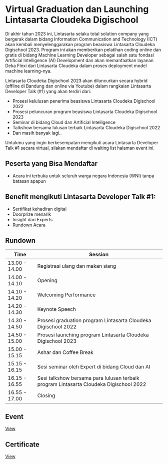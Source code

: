 # Virtual Graduation dan Launching Lintasarta Cloudeka Digischool
Di akhir tahun 2023 ini, Lintasarta selaku total solution company yang bergerak dalam bidang Information Communication and Technology (ICT) akan kembali menyelenggarakan program beasiswa Lintasarta Cloudeka Digischool 2023. Program ini akan memberikan pelatihan coding online dan gratis di bidang Machine Learning Developer sebagai salah satu fondasi Artificial Intelligence (AI) Development dan akan memanfaatkan layanan Deka Flexi dari Lintasarta Cloudeka dalam proses deployment model machine learning-nya.

Lintasarta Cloudeka Digischool 2023 akan diluncurkan secara hybrid (offline di Bandung dan online via Youtube) dalam rangkaian Lintasarta Developer Talk (#1) yang akan terdiri dari:

- Prosesi kelulusan penerima beasiswa Lintasarta Cloudeka Digischool 2022
- Prosesi peluncuran program beasiswa Lintasarta Cloudeka Digischool 2023
- Seminar di bidang Cloud dan Artificial Intelligence
- Talkshow bersama lulusan terbaik Lintasarta Cloudeka Digischool 2022
- Dan masih banyak lagi..

Untukmu yang ingin berkesempatan mengikuti acara Lintasarta Developer Talk #1 secara virtual, silakan mendaftar di waiting list halaman event ini.

## Peserta yang Bisa Mendaftar
- Acara ini terbuka untuk seluruh warga negara Indonesia (WNI) tanpa batasan apapun

## Benefit mengikuti Lintasarta Developer Talk #1:
- Sertifikat kehadiran digital
- Doorprize menarik
- Insight dari Experts
- Rundown Acara

## Rundown
| Time          | Session                                                                                |
| ------------- | -------------------------------------------------------------------------------------- |
| 13.00 - 14.00 | Registrasi ulang dan makan siang                                                       |
| 14.00 - 14.10 | Opening                                                                                |
| 14.10 - 14.20 | Welcoming Performance                                                                  |
| 14.20 - 14.30 | Keynote Speech                                                                         |
| 14.30 - 14.50 | Prosesi graduation program Lintasarta Cloudeka Digischool 2022                         |
| 14.50 - 15.00 | Prosesi launching program Lintasarta Cloudeka Digischool 2023                          |
| 15.00 - 15.15 | Ashar dan Coffee Break                                                                 |
| 15.15 - 16.15 | Sesi seminar oleh Expert di bidang Cloud dan AI                                        |
| 16.15 - 16.55 | Sesi talkshow bersama para lulusan terbaik program Lintasarta Cloudeka Digischool 2022 |
| 16.55 - 17.00 | Closing                                                                                |

## Event
[View](https://www.dicoding.com/events/7063)

## Certificate
[View](/certificate/certificate.pdf)
